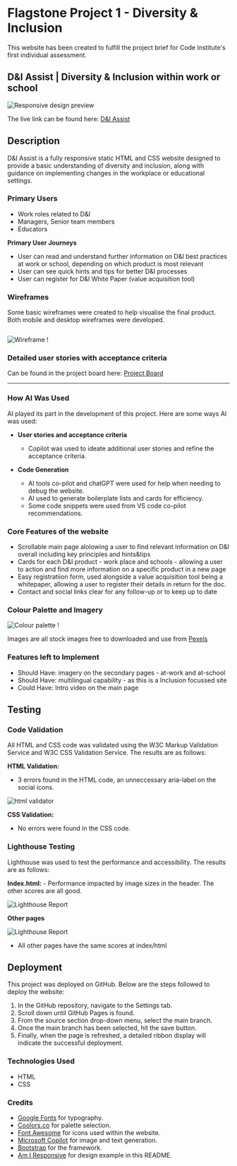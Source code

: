 # __Flagstone Project 1 - Diversity & Inclusion__
This website has been created to fulfill the project brief for Code Institute's first individual assessment.

## D&I Assist | Diversity & Inclusion within work or school

![Responsive design preview](/assets/images/Responsive%20design.png)


The live link can be found here: [D&I Assist](https://msaunders4-bc.github.io/flagstone-1/index.html#index.html)

## __Description__
D&I Assist is a fully responsive static HTML and CSS website designed to provide a basic understanding of diversity and inclusion, along with guidance on implementing changes in the workplace or educational settings.



### __Primary Users__
- Work roles related to D&I
- Managers, Senior team members
- Educators


__Primary User Journeys__
- User can read and understand further information on D&I best practices
at work or school, depending on which product is most relevant
- User can see quick hints and tips for better D&I processes
- User can register for D&I White Paper (value acquisition tool)

### __Wireframes__
Some basic wireframes were created to help visualise the final product. Both mobile and desktop wireframes were developed.

<img>

![Wireframe](/assets/images/Flagstone-Wireframe_3.png) !


### __Detailed user stories with acceptance criteria__

Can be found in the project board here: [Project Board](https://github.com/users/msaunders4-bc/projects/3)

---

### __How AI Was Used__

AI played its part in the development of this project. Here are some ways AI was used:

- __User stories and acceptance criteria__
    - Copilot was used to ideate additional user stories and refine the acceptance criteria.


- __Code Generation__
    - AI tools co-pilot and chatGPT were used for help when needing to debug the website. 
    - AI used to generate boilerplate lists and cards for efficiency.
    - Some code snippets were used from VS code co-pilot recommendations.


	


### __Core Features of the website__
 - Scrollable main page alolowing a user to find relevant information on D&I overall including key principles and hints&tips
 - Cards for each D&I product - work place and schools - allowing a user to action and find more information on a specific product in a new page
 - Easy registratiion form, used alongside a value acquisition tool being a whitepaper, allowing a user to register their details in return for the doc.
 - Contact and social links clear for any follow-up or to keep up to date

### __Colour Palette and Imagery__
![Colour palette](/assets/images/Flagstone1-colour%20palette.png) !

Images are all stock images free to downloaded and use from [Pexels](https://www.pexels.com/)

### __Features left to Implement__
 - Should Have: imagery on the secondary pages - at-work and at-school
 - Should Have: multilingual capability - as this is a Inclusion focussed site
 - Could Have: Intro video on the main page
 

## __Testing__

### __Code Validation__

All HTML and CSS code was validated using the W3C Markup Validation Service and W3C CSS Validation Service. The results are as follows:

__HTML Validation:__
- 3 errors found in the HTML code, an unneccessary aria-label on the social icons.

![html validator](/assets/images/html%20validation.png)

__CSS Validation:__
- No errors were found in the CSS code.

### __Lighthouse Testing__

Lighthouse was used to test the performance and accessibility. The results are as follows:

__Index.html:__
    - Performance impacted by image sizes in the header. The other scores are all good.

![Lighthouse Report](/assets/images/Lighthouse%20scoring.png)

__Other pages__

![Lighthouse Report](/assets/images/Lighthouse%20scoring.png)

- All other pages have the same scores at index/html

## __Deployment__

This project was deployed on GitHub. Below are the steps followed to deploy the website:
1. In the GitHub repository, navigate to the Settings tab.
2. Scroll down until GitHub Pages is found.
3. From the source section drop-down menu, select the main branch.
4. Once the main branch has been selected, hit the save button.
5. Finally, when the page is refreshed, a detailed ribbon display will indicate the successful deployment. 

### __Technologies Used__
- HTML
- CSS


### Credits

- [Google Fonts](https://fonts.google.com/) for typography.
- [Coolors.co](https://coolors.co/) for palette selection.
- [Font Awesome](https://fontawesome.com/) for icons used within the website.
- [Microsoft Copilot](https://copilot.microsoft.com/) for image and text generation.
- [Bootstrap](https://getbootstrap.com/) for the framework.
- [Am I Responsive](https://ui.dev/amiresponsive) for design example in this README.
